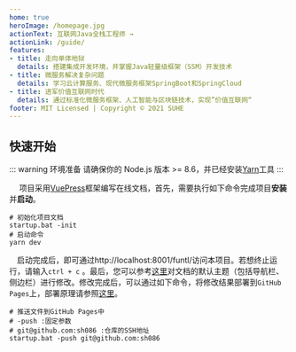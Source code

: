 ```yaml
---
home: true
heroImage: /homepage.jpg
actionText: 互联网Java全栈工程师 →
actionLink: /guide/
features:
- title: 走向单体地狱
  details: 搭建集成开发环境，并掌握Java轻量级框架（SSM）开发技术
- title: 微服务解决复杂问题
  details: 学习云计算服务、现代微服务框架SpringBoot和SpringCloud
- title: 进军价值互联网时代
  details: 通过标准化微服务框架、人工智能与区块链技术，实现”价值互联网“
footer: MIT Licensed | Copyright © 2021 SUHE
---
```


## 快速开始

::: warning 环境准备
请确保你的 Node.js 版本 >= 8.6，并已经安装[Yarn](https://yarnpkg.com/)工具
:::

​	　项目采用[VuePress](https://vuepress.vuejs.org/zh/)框架编写在线文档，首先，需要执行如下命令完成项目**安装**并**启动**。

```shell
# 初始化项目文档
startup.bat -init
# 启动命令
yarn dev
```

​	　启动完成后，即可通过<a>http://localhost:8001/funtl/</a>访问本项目。若想终止运行，请输入`ctrl + c` 。最后，您可以参考[这里](https://vuepress.vuejs.org/zh/theme/default-theme-config.html)对文档的默认主题（包括导航栏、侧边栏）进行修改。修改完成后，可以通过如下命令，将修改结果部署到`GitHub Pages`上，部署原理请参照[这里](https://vuepress.vuejs.org/zh/guide/deploy.html#github-pages)。

```shell
# 推送文件到GitHub Pages中
# -push :固定参数 
# git@github.com:sh086 :仓库的SSH地址
startup.bat -push git@github.com:sh086
```


